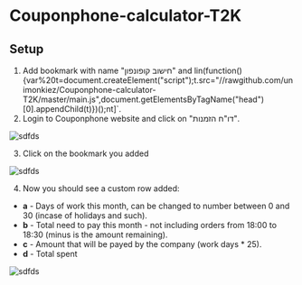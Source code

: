 # Couponphone-calculator-T2K
## Setup
1. Add bookmark with name "חישוב קופונפון" and lin(function(){var%20t=document.createElement("script");t.src="//rawgithub.com/unimonkiez/Couponphone-calculator-T2K/master/main.js",document.getElementsByTagName("head")[0].appendChild(t)})();nt]`.
2. Login to Couponphone website and click on "דו"ח הזמנות".

![sdfds](http://s15.postimg.org/3r8jqqlob/ct2k.png)

3. Click on the bookmark you added

![sdfds](http://s15.postimg.org/qq599nhob/ct2k_2.png)

4. Now you should see a custom row added:
 - **a** - Days of work this month, can be changed to number between 0 and 30 (incase of holidays and such).
 - **b** - Total need to pay this month - not including orders from 18:00 to 18:30 (minus is the amount remaining).
 - **c** - Amount that will be payed by the company (work days * 25).
 - **d** - Total spent
  
![sdfds](http://s15.postimg.org/jbfxh9vsr/ct2k_3.png)
